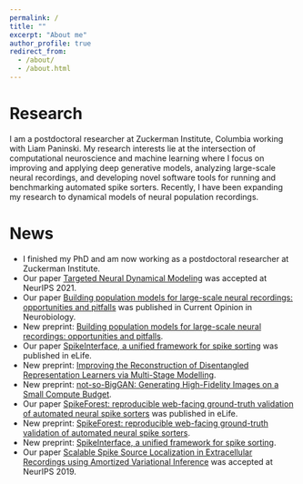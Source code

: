 ```yaml
---
permalink: /
title: ""
excerpt: "About me"
author_profile: true
redirect_from:
  - /about/
  - /about.html
---
```


Research
======
I am a postdoctoral researcher at Zuckerman Institute, Columbia working with Liam Paninski. My research interests lie at the intersection of computational neuroscience and machine learning where I focus on improving and applying deep generative models, analyzing large-scale neural recordings, and developing novel software tools for running and benchmarking automated spike sorters. Recently, I have been expanding my research to dynamical models of neural population recordings.

News
======
* I finished my PhD and am now working as a postdoctoral researcher at Zuckerman Institute.
* Our paper [Targeted Neural Dynamical Modeling](https://papers.nips.cc/paper/2021/hash/f5cfbc876972bd0d031c8abc37344c28-Abstract.html) was accepted at NeurIPS 2021.
* Our paper [Building population models for large-scale neural recordings: opportunities and pitfalls](https://www.sciencedirect.com/science/article/abs/pii/S0959438821000726) was published in Current Opinion in Neurobiology.
* New preprint: [Building population models for large-scale neural recordings: opportunities and pitfalls](https://arxiv.org/abs/2102.01807).
* Our paper [SpikeInterface, a unified framework for spike sorting](https://elifesciences.org/articles/61834) was published in eLife.
* New preprint: [Improving the Reconstruction of Disentangled Representation Learners via Multi-Stage Modelling](https://arxiv.org/abs/2010.13187).
* New preprint: [not-so-BigGAN: Generating High-Fidelity Images on a Small Compute Budget](https://arxiv.org/abs/2009.04433).
* Our paper [SpikeForest: reproducible web-facing ground-truth validation of automated neural spike sorters](https://elifesciences.org/articles/55167) was published in eLife.
* New preprint: [SpikeForest: reproducible web-facing ground-truth validation of automated neural spike sorters](https://www.biorxiv.org/content/10.1101/2020.01.14.900688v1?rss=1).
* New preprint: [SpikeInterface, a unified framework for spike sorting](https://www.biorxiv.org/content/10.1101/796599v1.abstract).
* Our paper [Scalable Spike Source Localization in Extracellular Recordings using Amortized Variational Inference](https://papers.nips.cc/paper/8720-scalable-spike-source-localization-in-extracellular-recordings-using-amortized-variational-inference) was accepted at NeurIPS 2019.
